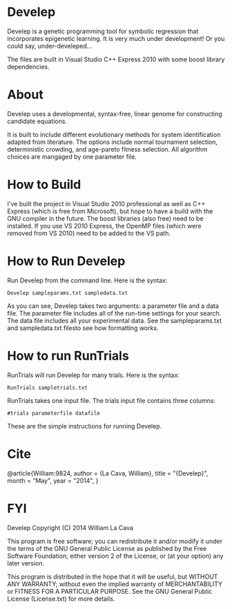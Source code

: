 Develep
=======

Develep is a genetic programming tool for symbolic regression that incorporates epigenetic learning.
It is very much under development! Or you could say, under-develeped...

The files are built in Visual Studio C++ Express 2010 with some boost library dependencies. 

About
=====
Develep uses a developmental, syntax-free, linear genome for constructing candidate equations. 

It is built to include different evolutionary methods for system identification adapted from literature. The options include  normal tournament selection, deterministic crowding, and age-pareto fitness selection. All algorithm choices are mangaged by one parameter file. 

How to Build
============
I've built the project in Visual Studio 2010 professional as well as C++ Express (which is free from Microsoft), but hope to have a build with the GNU compiler in the future. The boost libraries (also free) need to be installed. If you use VS 2010 Express, the OpenMP files (which were removed from VS 2010) need to be added to the VS path. 

How to Run Develep
==================
Run Develep from the command line. Here is the syntax:
```
Develep sampleparams.txt sampledata.txt
```
As you can see, Develep takes two arguments: a parameter file and a data file. The parameter file includes all of the run-time settings for your search. The data file includes all your experimental data. See the sampleparams.txt and sampledata.txt filesto see how formatting works.   

How to run RunTrials
====================
RunTrials will run Develep for many trials. Here is the syntax:
```
RunTrials sampletrials.txt
```
RunTrials takes one input file. The trials input file contains three columns:
```
#trials parameterfile datafile
```
These are the simple instructions for running Develep. 

Cite
===
@article{William:9824,
      author        = {La Cava, William},
      title         = "{Develep}",
      month         = "May",
      year          = "2014",
}

FYI
===
Develep
Copyright (C) 2014  William La Cava


This program is free software; you can redistribute it and/or modify
it under the terms of the GNU General Public License as published by
the Free Software Foundation; either version 2 of the License, or
(at your option) any later version.

This program is distributed in the hope that it will be useful,
but WITHOUT ANY WARRANTY; without even the implied warranty of
MERCHANTABILITY or FITNESS FOR A PARTICULAR PURPOSE.  See the
GNU General Public License (License.txt) for more details.


 

